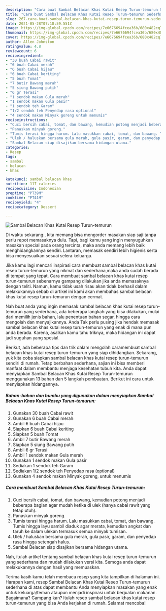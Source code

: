 ```yaml
---
description: "Cara buat Sambal Belacan Khas Kutai Resep Turun-temurun Sederhana Untuk Jualan"
title: "Cara buat Sambal Belacan Khas Kutai Resep Turun-temurun Sederhana Untuk Jualan"
slug: 267-cara-buat-sambal-belacan-khas-kutai-resep-turun-temurun-sederhana-untuk-jualan
date: 2021-05-28T07:18:59.551Z
image: https://img-global.cpcdn.com/recipes/7e6676694fcea36b/680x482cq70/sambal-belacan-khas-kutai-resep-turun-temurun-foto-resep-utama.jpg
thumbnail: https://img-global.cpcdn.com/recipes/7e6676694fcea36b/680x482cq70/sambal-belacan-khas-kutai-resep-turun-temurun-foto-resep-utama.jpg
cover: https://img-global.cpcdn.com/recipes/7e6676694fcea36b/680x482cq70/sambal-belacan-khas-kutai-resep-turun-temurun-foto-resep-utama.jpg
author: Allen Johnston
ratingvalue: 4.8
reviewcount: 6
recipeingredient:
- "30 buah Cabai rawit"
- "6 buah Cabai merah"
- "6 buah Cabai hijau"
- "6 buah Cabai keriting"
- "5 buah Tomat"
- "7 butir Bawang merah"
- "5 siung Bawang putih"
- "6 gr Terasi"
- "1 sendok makan Gula merah"
- "1 sendok makan Gula pasir"
- "1 sendok teh Garam"
- "1/2 sendok teh Penyedap rasa optional"
- "4 sendok makan Minyak goreng untuk menumis"
recipeinstructions:
- "Cuci bersih cabai, tomat, dan bawang, kemudian potong menjadi beberapa bagian agar mudah ketika di ulek (hanya cabai rawit yang tetap utuh)."
- "Panaskan minyak goreng."
- "Tumis terasi hingga harum. Lalu masukkan cabai, tomat, dan bawang. Tumis hingga layu sambil diaduk agar merata, kemudian angkat dan taruh ke dalam ulekan termasuk semua minyak tumisan."
- "Ulek / haluskan bersama gula merah, gula pasir, garam, dan penyedap rasa hingga setengah halus."
- "Sambal Belacan siap disajikan bersama hidangan utama."
categories:
- Resep
tags:
- sambal
- belacan
- khas

katakunci: sambal belacan khas 
nutrition: 117 calories
recipecuisine: Indonesian
preptime: "PT39M"
cooktime: "PT41M"
recipeyield: "4"
recipecategory: Dessert

---
```



![Sambal Belacan Khas Kutai Resep Turun-temurun](https://img-global.cpcdn.com/recipes/7e6676694fcea36b/680x482cq70/sambal-belacan-khas-kutai-resep-turun-temurun-foto-resep-utama.jpg)

Di waktu  sekarang , kita memang bisa mengorder masakan siap saji tanpa perlu repot memasaknya dulu. Tapi, bagi kamu yang ingin menyuguhkan masakan special pada orang tercinta, maka anda memang lebih baik menghidangkannya sendiri. Lantaran, memasak sendiri lebih higienis serta bisa menyesuaikan sesuai selera keluarga.

Jika kamu lagi mencari inspirasi cara membuat sambal belacan khas kutai resep turun-temurun yang nikmat dan sederhana,maka anda sudah berada di tempat yang tepat. Cara membuat sambal belacan khas kutai resep turun-temurun  sebenarnya gampang dilakukan jika anda memasaknya dengan teliti. Namun, kamu tidak usah risau akan tidak berhasil dalam melakukannya 
sebab di artikel ini kami akan membahas sambal belacan khas kutai resep turun-temurun dengan cermat.  



Nah buat anda yang ingin memasak sambal belacan khas kutai resep turun-temurun yang sederhana, ada beberapa langkah yang bisa dilakukan, mulai dari memilih jenis bahan, lalu penentuan bahan segar, hingga cara mengolah dan menyajikannya. Anda Tak perlu pusing jika hendak memasak sambal belacan khas kutai resep turun-temurun yang enak di mana pun anda berada. Karena, asalkan kamu  tahu triknya, maka hidangan ini dapat jadi suguhan yang spesial.

Berikut, ada beberapa tips dan trik dalam mengolah caramembuat sambal belacan khas kutai resep turun-temurun yang siap dihidangkan. Sekarang, yuk kita coba siapkan sambal belacan khas kutai resep turun-temurun sendiri di rumah. Tetap berbahan sederhana, sajian ini bisa memberi manfaat dalam membantu menjaga kesehatan tubuh kita. Anda dapat menyiapkan Sambal Belacan Khas Kutai Resep Turun-temurun menggunakan 13 bahan dan 5 langkah pembuatan. Berikut ini cara untuk menyiapkan hidangannya.

<!--inarticleads1-->

##### Bahan-bahan dan bumbu yang digunakan dalam menyiapkan Sambal Belacan Khas Kutai Resep Turun-temurun:

1. Gunakan 30 buah Cabai rawit
1. Gunakan 6 buah Cabai merah
1. Ambil 6 buah Cabai hijau
1. Siapkan 6 buah Cabai keriting
1. Siapkan 5 buah Tomat
1. Ambil 7 butir Bawang merah
1. Siapkan 5 siung Bawang putih
1. Ambil 6 gr Terasi
1. Ambil 1 sendok makan Gula merah
1. Gunakan 1 sendok makan Gula pasir
1. Sediakan 1 sendok teh Garam
1. Sediakan 1/2 sendok teh Penyedap rasa (optional)
1. Gunakan 4 sendok makan Minyak goreng, untuk menumis




<!--inarticleads2-->

##### Cara membuat Sambal Belacan Khas Kutai Resep Turun-temurun:

1. Cuci bersih cabai, tomat, dan bawang, kemudian potong menjadi beberapa bagian agar mudah ketika di ulek (hanya cabai rawit yang tetap utuh).
1. Panaskan minyak goreng.
1. Tumis terasi hingga harum. Lalu masukkan cabai, tomat, dan bawang. Tumis hingga layu sambil diaduk agar merata, kemudian angkat dan taruh ke dalam ulekan termasuk semua minyak tumisan.
1. Ulek / haluskan bersama gula merah, gula pasir, garam, dan penyedap rasa hingga setengah halus.
1. Sambal Belacan siap disajikan bersama hidangan utama.




Nah, itulah artikel tentang  sambal belacan khas kutai resep turun-temurun  yang sederhana dan mudah dilakukan versi kita. Semoga anda dapat melakukannya dengan hasil yang memuaskan. 

Terima kasih kamu telah membaca resep yang kita tampilkan di halaman ini. Harapan kami, resep  Sambal Belacan Khas Kutai Resep Turun-temurun sederhana di atas dapat membantu Anda menyiapkan masakan yang enak untuk keluarga/teman ataupun menjadi inspirasi untuk berjualan makanan. Bagaimana? Gampang kan? Itulah resep sambal belacan khas kutai resep turun-temurun yang bisa Anda kerjakan di rumah. Selamat mencoba!

